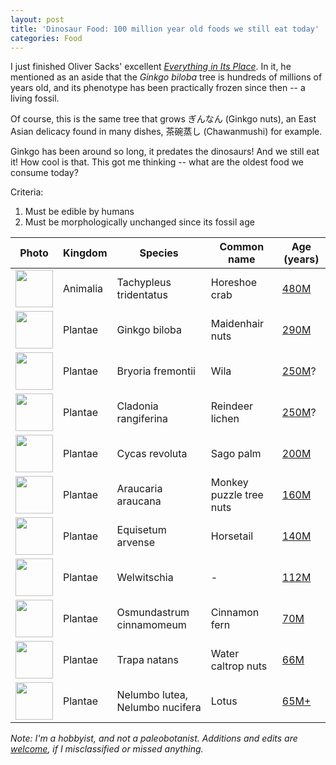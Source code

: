 ```yaml
---
layout: post
title: 'Dinosaur Food: 100 million year old foods we still eat today'
categories: Food
---
```


I just finished Oliver Sacks' excellent _[Everything in Its Place](https://www.penguinrandomhouse.com/books/538576/everything-in-its-place-by-oliver-sacks/)_. In it, he mentioned as an aside that the _Ginkgo biloba_ tree is hundreds of millions of years old, and its phenotype has been practically frozen since then -- a living fossil.

Of course, this is the same tree that grows ぎんなん (Ginkgo nuts), an East Asian delicacy found in many dishes, 茶碗蒸し (Chawanmushi) for example.

Ginkgo has been around so long, it predates the dinosaurs! And we still eat it! How cool is that. This got me thinking -- what are the oldest food we consume today?

Criteria:

1. Must be edible by humans
2. Must be morphologically unchanged since its fossil age

| Photo | Kingdom | Species | Common name | Age (years)
|---|----|--|----|--|
| <img src="https://upload.wikimedia.org/wikipedia/commons/1/1b/Limulus_polyphemus_horseshue_crab_on_coast.jpg" width=60 /> | Animalia | Tachypleus tridentatus | Horeshoe crab | [480M](https://www.frontiersin.org/articles/10.3389/feart.2020.00098/full)
| <img src="https://upload.wikimedia.org/wikipedia/commons/thumb/7/78/GinkgoLeaves.jpg/1280px-GinkgoLeaves.jpg" width=60 /> | Plantae | Ginkgo biloba | Maidenhair nuts | [290M](https://www.sciencedirect.com/science/article/abs/pii/S1871174X0900002X?via%3Dihub)
| <img src="https://upload.wikimedia.org/wikipedia/commons/e/e1/WilaBig.jpg" width=60 /> | Plantae | Bryoria fremontii | Wila | [250M](https://en.wikipedia.org/wiki/Moss#Geological_history)?
| <img src="https://upload.wikimedia.org/wikipedia/commons/2/29/Cladonia_portentosa_top.JPG" width=60 /> | Plantae | Cladonia rangiferina | Reindeer lichen | [250M](https://en.wikipedia.org/wiki/Moss#Geological_history)?
| <img src="https://upload.wikimedia.org/wikipedia/commons/3/3b/Cycas_inflorescence.jpg" width=60 /> | Plantae | Cycas revoluta | Sago palm | [200M](http://www1.biologie.uni-hamburg.de/b-online/library/cycads/fossilspast.htm)
| <img src="https://upload.wikimedia.org/wikipedia/commons/thumb/1/1b/Zweig_der_Andentannne.JPG/2560px-Zweig_der_Andentannne.JPG" width=60 /> | Plantae | Araucaria araucana | Monkey puzzle tree nuts | [160M](https://www.pacificu.edu/about/campuses-locations/forest-grove-campus/guide-trees/monkeypuzzle)
| <img src="https://upload.wikimedia.org/wikipedia/commons/thumb/2/23/Equisetum_arvense_foliage.jpg/2560px-Equisetum_arvense_foliage.jpg" width=60 /> | Plantae | Equisetum arvense | Horsetail | [140M](https://en.wikipedia.org/wiki/Equisetum#Evolutionary_history)
| <img src="https://upload.wikimedia.org/wikipedia/commons/thumb/e/ec/Welwitschia_mirabilis_%28female%29.jpg/2560px-Welwitschia_mirabilis_%28female%29.jpg" width=60 /> | Plantae | Welwitschia | - | [112M](https://pubmed.ncbi.nlm.nih.gov/33504814/)
| <img src="https://upload.wikimedia.org/wikipedia/commons/2/26/Cinnamon_fern.jpg" width=60 /> | Plantae | Osmundastrum cinnamomeum | Cinnamon fern | [70M](https://www.journals.uchicago.edu/doi/10.1086/314134)
| <img src="https://upload.wikimedia.org/wikipedia/commons/f/f3/Water-caltrops.jpg" width=60 /> | Plantae | Trapa natans | Water caltrop nuts | [66M](https://en.wikipedia.org/wiki/Water_caltrop#Fossil_record)
| <img src="https://upload.wikimedia.org/wikipedia/commons/d/d9/Nelumbo_lutea_blossom.jpeg" width=60 /> | Plantae | Nelumbo lutea, Nelumbo nucifera | Lotus | [65M+](https://ebrary.net/27989/environment/lotus)

*Note: I'm a hobbyist, and not a paleobotanist. Additions and edits are [welcome](https://github.com/bcherny/bcherny.github.io/edit/main/_posts/2022-01-17-Dinosaur-food.md), if I misclassified or missed anything.*
